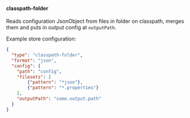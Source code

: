 #### classpath-folder

Reads configuration JsonObject from files in folder on classpath, merges them and puts in output config at `outputPath`.

Example store configuration:

```json
{
  "type": "classpath-folder",
  "format": "json",
  "config": {
    "path": "config",
    "filesets": [
        {"pattern": "*json"},
        {"pattern": "*.properties"}
    ],
    "outputPath": "some.output.path"
  }
}
```